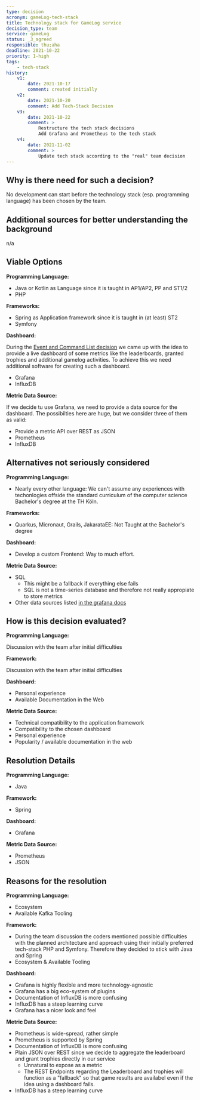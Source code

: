 ```yaml
---
type: decision
acronym: gameLog-tech-stack
title: Technology stack for GameLog service
decision_type: team
service: gameLog
status: _3_agreed
responsible: thu;aha
deadline: 2021-10-22
priority: 1-high
tags: 
    - tech-stack
history:
    v1:
        date: 2021-10-17
        comment: created initially    
    v2:
        date: 2021-10-20
        comment: Add Tech-Stack Decision
    v3:
        date: 2021-10-22
        comment: >
            Restructure the tech stack decisions
            Add Grafana and Prometheus to the tech stack
    v4:
        date: 2021-11-02
        comment: >
            Update tech stack according to the "real" team decision
---
```


## Why is there need for such a decision?

No development can start before the technology stack (esp. programming language) has been chosen by the team.

## Additional sources for better understanding the background

n/a

## Viable Options

**Programming Language:**

- Java or Kotlin as Language since it is taught in AP1/AP2, PP and ST1/2
- PHP 

**Frameworks:**
- Spring as Application framework since it is taught in (at least) ST2
- Symfony

**Dashboard:**

During the [Event and Command List decision](../gameLog-event-and-command-list) we came up with the idea to provide a live dashboard of some metrics like the leaderboards, granted trophies and additional gamelog activities. To achieve this we need additional software for creating such a dashboard.

- Grafana
- InfluxDB

**Metric Data Source:**

If we decide tu use Grafana, we need to provide a data source for the dashboard. The possibilties here are huge, but we consider three of them as valid:

- Provide a metric API over REST as JSON
- Prometheus
- InfluxDB

## Alternatives not seriously considered

**Programming Language:**

- Nearly every other language: We can't assume any experiences with techonlogies 
offside the standard curriculum of the computer science Bachelor's degree at the TH Köln. 

**Frameworks:**

- Quarkus, Micronaut, Grails, JakarataEE: Not Taught at the Bachelor's degree

**Dashboard:**

- Develop a custom Frontend: Way to much effort.

**Metric Data Source:**

- SQL
    - This might be a fallback if everything else fails
    - SQL is not a time-series database and therefore not really appropiate to store metrics
- Other data sources listed [in the grafana docs](https://grafana.com/docs/grafana/latest/datasources/)

## How is this decision evaluated?

**Programming Language:**

Discussion with the team after initial difficulties
 
**Framework:**

Discussion with the team after initial difficulties

**Dashboard:**

- Personal experience
- Available Documentation in the Web

**Metric Data Source:**

- Technical compatibility to the application framework
- Compatibility to the chosen dashboard
- Personal experience
- Popularity / available documentation in the web

## Resolution Details

**Programming Language:**

- Java 

**Framework:**

- Spring

**Dashboard:**

- Grafana

**Metric Data Source:**

- Prometheus
- JSON

## Reasons for the resolution

**Programming Language:**

- Ecosystem
- Available Kafka Tooling

**Framework:**

- During the team discussion the coders mentioned possible difficulties with the planned architecture and approach using their initially preferred tech-stack PHP and Symfony. Therefore they decided to stick with Java and Spring
- Ecosystem & Available Tooling

**Dashboard:**

- Grafana is highly flexible and more technology-agnostic
- Grafana has a big eco-system of plugins
- Documentation of InfluxDB is more confusing 
- InfluxDB has a steep learning curve
- Grafana has a nicer look and feel

**Metric Data Source:**

- Prometheus is wide-spread, rather simple
- Prometheus is supported by Spring
- Documentation of InfluxDB is more confusing 
- Plain JSON over REST since we decide to aggregate the leaderboard and grant trophies directly in our service
    - Unnatural to expose as a metric
    - The REST Endpoints regarding the Leaderboard and trophies will function as a "fallback" so that game results are availabel even if the idea using a dashboard fails.
- InfluxDB has a steep learning curve